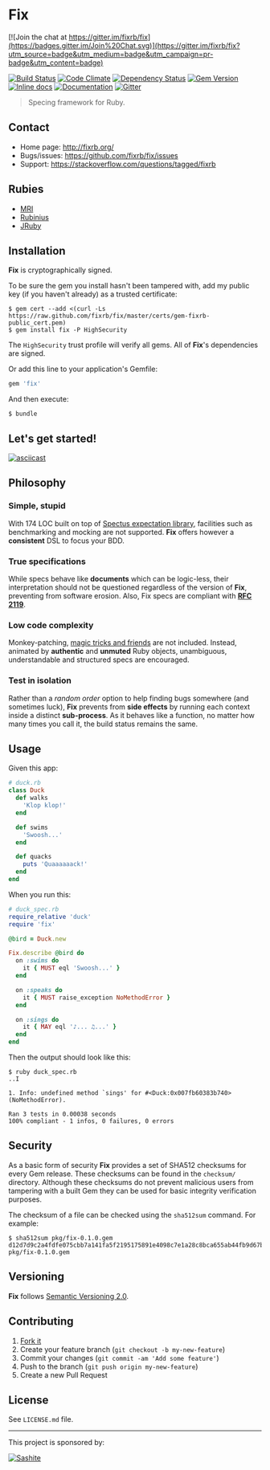 # Fix

[![Join the chat at https://gitter.im/fixrb/fix](https://badges.gitter.im/Join%20Chat.svg)](https://gitter.im/fixrb/fix?utm_source=badge&utm_medium=badge&utm_campaign=pr-badge&utm_content=badge)

[![Build Status](https://travis-ci.org/fixrb/fix.svg?branch=master)][travis]
[![Code Climate](https://codeclimate.com/github/fixrb/fix/badges/gpa.svg)][codeclimate]
[![Dependency Status](https://gemnasium.com/fixrb/fix.svg)][gemnasium]
[![Gem Version](https://badge.fury.io/rb/fix.svg)][gem]
[![Inline docs](http://inch-ci.org/github/fixrb/fix.svg?branch=master)][inchpages]
[![Documentation](http://img.shields.io/:yard-docs-38c800.svg)][rubydoc]
[![Gitter](https://badges.gitter.im/Join%20Chat.svg)][gitter]

> Specing framework for Ruby.

## Contact

* Home page: http://fixrb.org/
* Bugs/issues: https://github.com/fixrb/fix/issues
* Support: https://stackoverflow.com/questions/tagged/fixrb

## Rubies

* [MRI](https://www.ruby-lang.org/)
* [Rubinius](http://rubini.us/)
* [JRuby](http://jruby.org/)

## Installation

__Fix__ is cryptographically signed.

To be sure the gem you install hasn't been tampered with, add my public key (if you haven't already) as a trusted certificate:

    $ gem cert --add <(curl -Ls https://raw.github.com/fixrb/fix/master/certs/gem-fixrb-public_cert.pem)
    $ gem install fix -P HighSecurity

The `HighSecurity` trust profile will verify all gems.  All of __Fix__'s dependencies are signed.

Or add this line to your application's Gemfile:

```ruby
gem 'fix'
```

And then execute:

    $ bundle

## Let's get started!

[![asciicast](https://asciinema.org/a/29098.png)](https://asciinema.org/a/29098)

## Philosophy

### Simple, stupid

With 174 LOC built on top of [Spectus expectation library](https://github.com/fixrb/spectus), facilities such as benchmarking and mocking are not supported.  __Fix__ offers however a **consistent** DSL to focus your BDD.

### True specifications

While specs behave like **documents** which can be logic-less, their interpretation should not be questioned regardless of the version of __Fix__, preventing from software erosion.  Also, Fix specs are compliant with **[RFC 2119](http://tools.ietf.org/html/rfc2119)**.

### Low code complexity

Monkey-patching, [magic tricks and friends](http://blog.arkency.com/2013/06/are-we-abusing-at-exit/) are not included.  Instead, animated by **authentic** and **unmuted** Ruby objects, unambiguous, understandable and structured specs are encouraged.

### Test in isolation

Rather than a _random order_ option to help finding bugs somewhere (and sometimes luck), __Fix__ prevents from **side effects** by running each context inside a distinct **sub-process**.  As it behaves like a function, no matter how many times you call it, the build status remains the same.

## Usage

Given this app:

```ruby
# duck.rb
class Duck
  def walks
    'Klop klop!'
  end

  def swims
    'Swoosh...'
  end

  def quacks
    puts 'Quaaaaaack!'
  end
end
```

When you run this:

```ruby
# duck_spec.rb
require_relative 'duck'
require 'fix'

@bird = Duck.new

Fix.describe @bird do
  on :swims do
    it { MUST eql 'Swoosh...' }
  end

  on :speaks do
    it { MUST raise_exception NoMethodError }
  end

  on :sings do
    it { MAY eql '♪... ♫...' }
  end
end
```

Then the output should look like this:

    $ ruby duck_spec.rb
    ..I

    1. Info: undefined method `sings' for #<Duck:0x007fb60383b740> (NoMethodError).

    Ran 3 tests in 0.00038 seconds
    100% compliant - 1 infos, 0 failures, 0 errors

## Security

As a basic form of security __Fix__ provides a set of SHA512 checksums for
every Gem release.  These checksums can be found in the `checksum/` directory.
Although these checksums do not prevent malicious users from tampering with a
built Gem they can be used for basic integrity verification purposes.

The checksum of a file can be checked using the `sha512sum` command.  For
example:

    $ sha512sum pkg/fix-0.1.0.gem
    d12d7d9c2a4fdfe075cbb7a141fa5f2195175891e4098c7e1a28c8bca655ab44fb9d67b6a2e3991d0f852026c5e4537fdf7e314575c68d1c80b3a4b1eb1c041f  pkg/fix-0.1.0.gem

## Versioning

__Fix__ follows [Semantic Versioning 2.0](http://semver.org/).

## Contributing

1. [Fork it](https://github.com/fixrb/fix/fork)
2. Create your feature branch (`git checkout -b my-new-feature`)
3. Commit your changes (`git commit -am 'Add some feature'`)
4. Push to the branch (`git push origin my-new-feature`)
5. Create a new Pull Request

## License

See `LICENSE.md` file.

[gem]: https://rubygems.org/gems/fix
[travis]: https://travis-ci.org/fixrb/fix
[codeclimate]: https://codeclimate.com/github/fixrb/fix
[gemnasium]: https://gemnasium.com/fixrb/fix
[inchpages]: http://inch-ci.org/github/fixrb/fix
[rubydoc]: http://rubydoc.info/gems/fix/frames
[gitter]: https://gitter.im/fixrb/fix?utm_source=badge&utm_medium=badge&utm_campaign=pr-badge

***

This project is sponsored by:

[![Sashite](http://sashite.com/img/sashite.png)](http://sashite.com/)
